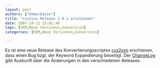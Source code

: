 ```yaml
---
layout: post
authors: ["khmarbaise"]
title: "cvs2svn Release 2.0.1 erschienen"
date: 2007-10-12 15:01:48
tags: [SKM,Neue Versionen,Subversion]
categories: [SKM,Neue Versionen,Subversion]

---
```

Es ist eine neue Release des Konvertierungsscriptes <a href="http://cvs2svn.tigris.org"  title="http://cvs2svn.tigris.org">cvs2svn</a> erschienen, dass einen Bug bzgl. der Keyword Expandierung beseitigt. Der <a href="http://cvs2svn.tigris.org/source/browse/cvs2svn/tags/2.0.1/CHANGES?view=markup"  title="ChangeLog">ChangeLog</a> gibt Auskunft über die Änderungen in den verschiedenen Releases.
